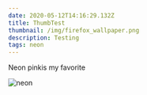 ```yaml
---
date: 2020-05-12T14:16:29.132Z
title: ThumbTest
thumbnail: /img/firefox_wallpaper.png
description: Testing
tags: neon
---
```

Neon pinkis my favorite

![neon](/img/firefox_wallpaper.png "neon VHS")